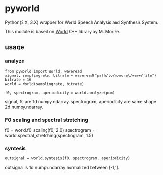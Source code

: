 # pyworld

Python(2.X, 3.X) wrapper for World Speech Analysis and Synthesis System.

This module is based on [World](http://ml.cs.yamanashi.ac.jp/world/english/index.html) C++ library by M. Morise.

## usage

### analyze

```
from pyworld import World, waveread
signal, samplingrate, bitrate = waveread("path/to/monoral/wave/file")
bitrate = 16
world = World(samplingrate, bitrate)

f0, spectrogram, aperiodicity = world.analyze(pcm)
```

signal, f0 are 1d numpy.ndarray. spectrogram, aperiodicity  are same shape 2d numpy.ndarray.

### F0 scaling and spectral stretching

f0 = world.f0_scaling(f0, 2.0)
spectrogram = world.spectral_stretching(spectrogram, 1.5)

### syntesis

```
outsignal = world.syntesis(f0, spectrogram, aperiodicity)
```

outsignal is 1d numpy.ndarray normalized between [-1,1].
